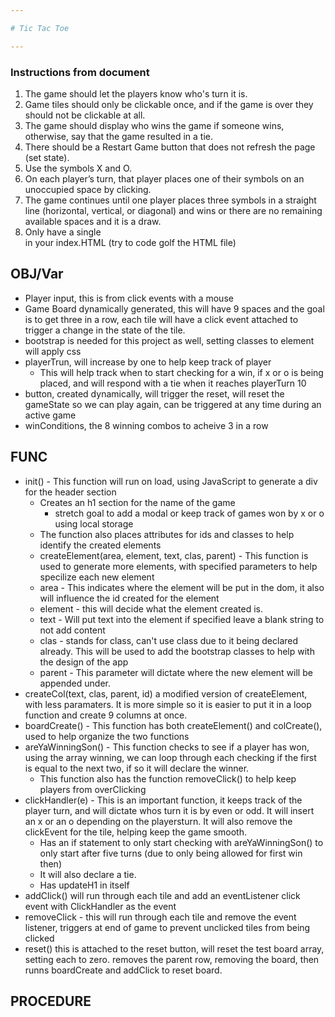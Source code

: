 ```yaml
---

# Tic Tac Toe

---
```

### Instructions from document

1. The game should let the players know who's turn it is.
2. Game tiles should only be clickable once, and if the game is over they should not be clickable at all.
3. The game should display who wins the game if someone wins, otherwise, say that the game resulted in a tie.
4. There should be a Restart Game button that does not refresh the page (set state).
5. Use the symbols X and O.
6. On each player’s turn, that player places one of their symbols on an unoccupied space by clicking.
7. The game continues until one player places three symbols in a straight line (horizontal, vertical, or diagonal) and wins or there are no remaining available spaces and it is a draw.
8. Only have a single <div id="app"></div> in your index.HTML (try to code golf the HTML file)

## OBJ/Var
- Player input, this is from click events with a mouse
- Game Board dynamically generated, this will have 9 spaces and the goal is to get three in a row, each tile will have a click event attached to trigger a change in the state of the tile.
- bootstrap is needed for this project as well, setting classes to element will apply css 
- playerTrun, will increase by one to help keep track of player
    - This will help track when to start checking for a win, if x or o is being placed, and will respond with a tie when it reaches playerTurn 10
- button, created dynamically, will trigger the reset, will reset the gameState so we can play again, can be triggered at any time during an active game
- winConditions, the 8 winning combos to acheive 3 in a row

## FUNC
* init() - This function will run on load, using JavaScript to generate a div for the header section
    * Creates an h1 section for the name of the game
        * stretch goal to add a modal or keep track of games won by x or o using local storage
    * The function also places attributes for ids and classes to help identify the created elements 
    * createElement(area, element, text, clas, parent) - This function is used to generate more elements, with specified parameters to help specilize each new element
    * area - This indicates where the element will be put in the dom, it also will influence the id created for the element
    * element - this will decide what the element created is.
    * text - Will put text into the element if specified leave a blank string to not add content
    * clas - stands for class, can't use class due to it being declared already. This will be used to add the bootstrap classes to help with the design of the app
    * parent - This parameter will dictate where the new element will be appended under.
* createCol(text, clas, parent, id) a modified version of createElement, with less paramaters. It is more simple so it is easier to put it in a loop function and create 9 columns at once.
* boardCreate() - This function has both createElement() and colCreate(), used to help organize the two functions
* areYaWinningSon() - This function checks to see if a player has won, using the array winning, we can loop through each checking if the first is equal to the next two, if so it will declare the winner.
    * This function also has the function removeClick() to help keep players from overClicking
* clickHandler(e) - This is an important function, it keeps track of the player turn, and will dictate whos turn it is by even or odd. It will insert an x or an o depending on the playersturn. It will also remove the clickEvent for the tile, helping keep the game smooth.
   * Has an if statement to only start checking with areYaWinningSon() to only start after five turns (due to only being allowed for first win then)
    * It will also declare a tie.
    * Has updateH1 in itself
* addClick() will run through each tile and add an eventListener click event with ClickHandler as the event
* removeClick - this will run through each tile and remove the event listener, triggers at end of game to prevent unclicked tiles from being clicked
* reset() this is attached to the reset button, will reset the test board array, setting each to zero. removes the parent row, removing the board, then runns boardCreate and addClick to reset board.


## PROCEDURE
